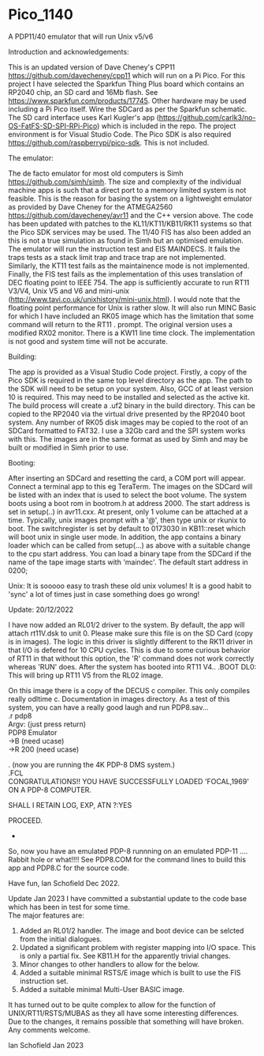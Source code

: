 # Pico_1140
A PDP11/40 emulator that will run Unix v5/v6

Introduction and acknowledgements:

This is an updated version of Dave Cheney's CPP11 https://github.com/davecheney/cpp11 which will run on a Pi Pico.
For this project I have selected the Sparkfun Thing Plus board which contains an RP2040 chip, an SD card and 16Mb flash.
See https://www.sparkfun.com/products/17745.
Other hardware may be used including a Pi Pico itself. Wire the SDCard as per the Sparkfun schematic.
The SD card interface uses Karl Kugler's app (https://github.com/carlk3/no-OS-FatFS-SD-SPI-RPi-Pico) which is included in the repo.
The project environment is for Visual Studio Code. The Pico SDK is also required https://github.com/raspberrypi/pico-sdk. This is not included.

The emulator:

The de facto emulator for most old computers is Simh https://github.com/simh/simh. The size and complexity of the individual machine
apps is such that a direct port to a memory limited system is not feasible. This is the reason for basing the system on a lightweight
emulator as provided by Dave Cheney for the ATMEGA2560 https://github.com/davecheney/avr11 and the C++ version above.
The code has been updated with patches to the KL11/KT11/KB11/RK11 systems so that the Pico SDK services may be used.
The 11/40 FIS has also been added an this is not a true simulation as found in Simh but an optimised emulation.
The emulator will run the instruction test and EIS MAINDECS. It fails the traps tests as a stack limit trap and trace trap are not implemented.
Similarly, the KT11 test fails as the maintainence mode is not implemented. Finally, the FIS test fails as the implementation of this
uses translation of DEC floating point to IEEE 754.
The app is sufficiently accurate to run RT11 V3/V4, Unix V5 and V6 and mini-unix (http://www.tavi.co.uk/unixhistory/mini-unix.html). I would note
that the floating point performance for Unix is rather slow. It will also run MINC Basic for which I have included an RK05 image
which has the limitation that some command will return to the RT11 . prompt. The original version uses a modified RX02 monitor.
There is a KW11 line time clock. The implementation is not good and system time will not be accurate.

Building:

The app is provided as a Visual Studio Code project. Firstly, a copy of the Pico SDK is required in the same top level directory as the app.
The path to the SDK will need to be setup on your system. Also, GCC of at least version 10 is required. This may need to be installed and
selected as the active kit. The build process will create a .uf2 binary in the build directory. This can be copied to the RP2040 via the
virtual drive presented by the RP2040 boot system.
Any number of RK05 disk images may be copied to the root of an SDCard formatted to FAT32. I use a 32Gb card and the SPI system works with this.
The images are in the same format as used by Simh and may be built or modified in Simh prior to use.

Booting:

After inserting an SDCard and resetting the card, a COM port will appear. Connect a terminal app to this eg TeraTerm. The images on the SDCard
will be listed with an index that is used to select the boot volume. 
The system boots using a boot rom in bootrom.h at address 2000. The start address is set in setup(..) in avr11.cxx.
At present, only 1 volume can be attached at a time. Typically, unix images prompt with a '@', then type unix or rkunix to boot.
The switchregister is set by default to 0173030 in KB11::reset which will boot unix in single user mode.
In addition, the app contains a binary loader which can be called from setup(...) as above with a suitable change to the cpu start address.
You can load a binary tape from the SDCard if the name of the tape image starts with 'maindec'. The default start address in 0200;

Unix: It is sooooo easy to trash these old unix volumes! It is a good habit to 'sync' a lot of times just in case something does go wrong!

Update: 20/12/2022

I have now added an RL01/2 driver to the system. By default, the app will attach rt11V.dsk to unit 0. Please make sure this file is on
the SD Card (copy is in images). The logic in this driver is slightly different to the RK11 driver in that I/O is defered for 10 CPU cycles.
This is due to some curious behavior of RT11 in that without this option, the 'R' command does not work correctly whereas 'RUN' does.
After the system has booted into RT11 V4..
.BOOT DL0:
This will bring up RT11 V5 from the RL02 image.

On this image there is a copy of the DECUS c compiler. This only compiles really odltime c. Documentation in images directory.
As a test of this system, you can have a really good laugh and run PDP8.sav...
<BR>
.r pdp8<BR>
Argv: (just press return)<BR>
PDP8 Emulator<BR>
->B  (need ucase)<BR>
->R 200 (need ucase)<BR>

. (now you are running the 4K PDP-8 DMS system.)<BR>
.FCL<BR>
CONGRATULATIONS!!
YOU HAVE SUCCESSFULLY LOADED 'FOCAL,1969' ON A PDP-8 COMPUTER.


SHALL I RETAIN LOG, EXP, ATN ?:YES

PROCEED.

*

So, now you have an emulated PDP-8 runnning on an emulated PDP-11 .... Rabbit hole or what!!!!
See PDP8.COM for the command lines to build this app and PDP8.C for the source code.

Have fun, Ian Schofield Dec 2022.


Update Jan 2023
 I have committed a substantial update to the code base which has been in test for some time.<br>
 The major features are:<br>
 1. Added an RL01/2 handler. The image and boot device can be selcted from the initial dialogues.<br>
 2. Updated a significant problem with register mapping into I/O space. This is only a partial fix. See KB11.H for the apparently trivial changes.<br>
 3. Minor changes to other handlers to allow for the below.<br>
 4. Added a suitable minimal RSTS/E image which is built to use the FIS instruction set.<br>
 5. Added a suitable minimal Multi-User BASIC image.<br>
 
 It has turned out to be quite complex to allow for the function of UNIX/RT11/RSTS/MUBAS as they all have some interesting differences.<br>
 Due to the changes, it remains possible that something will have broken.<br>
 Any comments welcome.
  
 Ian Schofield Jan 2023
  


